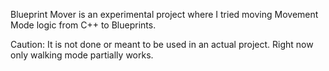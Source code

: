 Blueprint Mover is an experimental project where I tried moving Movement Mode logic from C++ to Blueprints.

Caution: It is not done or meant to be used in an actual project. Right now only walking mode partially works.
